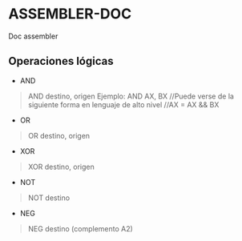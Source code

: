 # ASSEMBLER-DOC
Doc assembler

## Operaciones lógicas
- AND
> AND destino, origen
> Ejemplo:
> AND AX, BX
> //Puede verse de la siguiente forma en lenguaje de alto nivel
> //AX = AX && BX
- OR
> OR destino, origen
- XOR
> XOR destino, origen
- NOT
> NOT destino
- NEG
> NEG destino (complemento A2)
